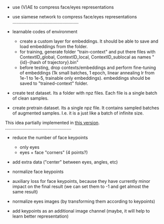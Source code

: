 - use (V)AE to compress face/eyes representations
- use siamese network to compress face/eyes representations
.....................................................
- learnable codes of environment
  - create a custom layer for embeddings. It should be able to save and load embeddings from the folder. 
  - for training, generate folder "train-context" and put there files with ContextID_global, ContextID_local, ContextID_sublocal as names "{id}-{hash of trajectory}.bin"
  - before testing, drop contexts/embeddings and perform fine-tuning of embeddings (1k small batches, 1 epoch, linear annealing lr from 1e-1 to 1e-5, trainable only embeddings). embeddings should be saved to "trained-context" folder.

- create test dataset. Its a folder with npz files. Each file is a single batch of clean samples.
- create pretrain dataset. Its a single npz file. It contains sampled batches of augmented samples. I.e. it is a just like a batch of infinite size.

This idea partially implemented in [this version](https://github.com/GreenWizard2015/Alternative-input/tree/6651b11ba46d950b15988e86b8f087260a26f92e).
.....................................................
- reduce the number of face keypoints
  - only eyes
  - eyes + face "corners" (4 points?)
- add extra data ("center" between eyes, angles, etc)
- normalize face keypoints
- auxiliary loss for face keypoints, because they have currently minor impact on the final result (we can set them to -1 and get almost the same result)

- normalize eyes images (by transforming them according to keypoints)
- add keypoints as an additional image channel (maybe, it will help to learn better representation)